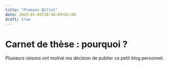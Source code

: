 ```yaml
---
title: "Premier Billet"
date: 2023-01-05T18:58:03+01:00
draft: true
---
```



# Carnet de thèse : pourquoi ?

Plusieurs raisons ont motivé ma décision de publier ce petit blog personnel.


